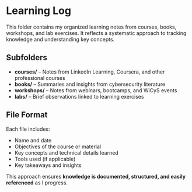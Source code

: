 # Learning Log

This folder contains my organized learning notes from courses, books, workshops, and lab exercises. It reflects a systematic approach to tracking knowledge and understanding key concepts.

## Subfolders
- **courses/** – Notes from LinkedIn Learning, Coursera, and other professional courses  
- **books/** – Summaries and insights from cybersecurity literature  
- **workshops/** – Notes from webinars, bootcamps, and WiCyS events  
- **labs/** – Brief observations linked to learning exercises  

## File Format
Each file includes:
- Name and date  
- Objectives of the course or material  
- Key concepts and technical details learned  
- Tools used (if applicable)  
- Key takeaways and insights  

This approach ensures **knowledge is documented, structured, and easily referenced** as I progress.

